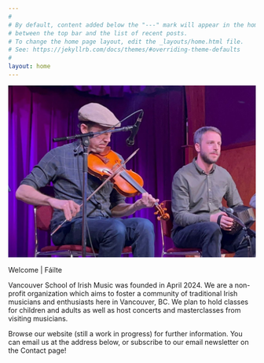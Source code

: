 ```yaml
---
#
# By default, content added below the "---" mark will appear in the home page
# between the top bar and the list of recent posts.
# To change the home page layout, edit the _layouts/home.html file.
# See: https://jekyllrb.com/docs/themes/#overriding-theme-defaults
#
layout: home
---
```


![Musicians on stage](/assets/img/dave-eoin-stage.jpg)

Welcome | Fáilte

Vancouver School of Irish Music was founded in April 2024.
We are a non-profit organization which aims to foster a community of traditional Irish musicians and enthusiasts here in Vancouver, BC. 
We plan to hold classes for children and adults as well as host concerts and masterclasses from visiting musicians. 

Browse our website (still a work in progress) for further information. You can email us at the address below, or subscribe to our email newsletter on the Contact page!
